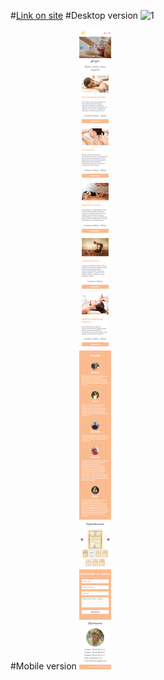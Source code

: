 #[Link on site](http://kstmassage.com/)
#Desktop version
![1](/view/desktop.png)


#Mobile version
![1](/view/mobile.png)
